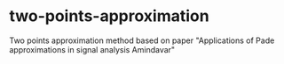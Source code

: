 # two-points-approximation
Two points approximation method based on paper "Applications of Pade approximations in signal analysis Amindavar"
